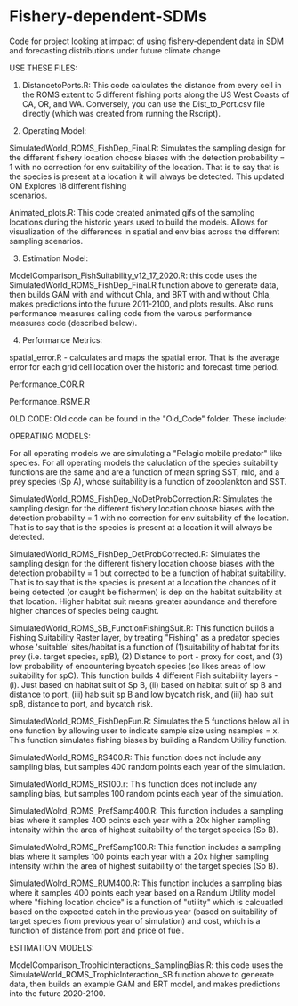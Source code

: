 # Fishery-dependent-SDMs
Code for project looking at impact of using fishery-dependent data in SDM and forecasting distributions under future climate change

USE THESE FILES: 
1. DistancetoPorts.R: This code calculates the distance from every cell in the ROMS extent to 5 different fishing ports along the US West Coasts of CA, OR, and WA. Conversely, you can use the Dist_to_Port.csv file directly (which was created from running the Rscript).

2. Operating Model:

  SimulatedWorld_ROMS_FishDep_Final.R: Simulates the sampling design for the different fishery location choose biases with the detection probability = 1 with no correction for   env suitability of the location. That is to say that is the species is present at a location it will always be detected. This updated OM Explores 18 different fishing      
  scenarios. 

  Animated_plots.R: This code created animated gifs of the sampling locations during the historic years used to build the models. Allows for visualization of the differences in   spatial and env bias across the different sampling scenarios. 

3. Estimation Model:

  ModelComparison_FishSuitability_v12_17_2020.R: this code uses the SimulatedWorld_ROMS_FishDep_Final.R function above to generate data, then builds GAM with and without Chla,   and BRT with and without Chla, makes predictions into the future 2011-2100, and plots results. Also runs performance measures calling code from the varous performance  
  measures code (described below). 

4. Performance Metrics: 
  
  spatial_error.R - calculates and maps the spatial error. That is the average error for each grid cell location over the historic and forecast time period. 
  
  Performance_COR.R
  
  Performance_RSME.R


OLD CODE: Old code can be found in the "Old_Code" folder. These include: 

OPERATING MODELS:

For all operating models we are simulating a "Pelagic mobile predator" like species. For all operating models the caluclation of the species suitability functions are the same and are a function of mean spring SST, mld, and a prey species (Sp A), whose suitability is a function of zooplankton and SST. 

SimulatedWorld_ROMS_FishDep_NoDetProbCorrection.R: Simulates the sampling design for the different fishery location choose biases with the detection probability = 1 with no correction for env suitability of the location. That is to say that is the species is present at a location it will always be detected.

SimulatedWorld_ROMS_FishDep_DetProbCorrected.R: Simulates the sampling design for the different fishery location choose biases with the detection probability = 1 but corrected to be a function of habitat suitability. That is to say that is the species is present at a location the chances of it being detected (or caught be fishermen) is dep on the habitat suitability at that location. Higher habitat suit means greater abundance and therefore higher chances of species being caught. 

SimulatedWorld_ROMS_SB_FunctionFishingSuit.R: This function builds a Fishing Suitability Raster layer, by treating "Fishing" as a predator species whose 'suitable' sites/habitat is a function of (1)suitability of habitat for its prey (i.e. target species, spB), (2) Distance to port - proxy for cost, and (3) low probability of encountering bycatch species (so likes areas of low suitability for spC). This function builds 4 different Fish suitability layers - (i). Just based on habitat suit of Sp B, (ii) based on habitat suit of sp B and distance to port, (iii) hab suit sp B and low bycatch risk, and (iii) hab suit spB, distance to port, and bycatch risk. 

SimulatedWorld_ROMS_FishDepFun.R: Simulates the 5 functions below all in one function by allowing user to indicate sample size using nsamples = x. This function simulates fishing biases by building a Random Utility function. 

SimulatedWorld_ROMS_RS400.R: This function does not include any sampling bias, but samples 400 random points each year of the simulation.

SimulatedWorld_ROMS_RS100.r: This function does not include any sampling bias, but samples 100 random points each year of the simulation.

SimulatedWolrd_ROMS_PrefSamp400.R: This function includes a sampling bias where it samples 400 points each year with a 20x higher sampling intensity within the area of highest suitability of the target species (Sp B). 

SimulatedWolrd_ROMS_PrefSamp100.R: This function includes a sampling bias where it samples 100 points each year with a 20x higher sampling intensity within the area of highest suitability of the target species (Sp B). 

SimulatedWolrd_ROMS_RUM400.R: This function includes a sampling bias where it samples 400 points each year based on a Randum Utility model where "fishing location choice" is a function of "utility" which is calcuatled based on the expected catch in the previous year (based on suitability of target species from previous year of simulation) and cost, which is a function of distance from port and price of fuel. 

ESTIMATION MODELS:

ModelComparison_TrophicInteractions_SamplingBias.R: this code uses the SimulateWorld_ROMS_TrophicInteraction_SB function above to generate data, then builds an example GAM and BRT model, and makes predictions into the future 2020-2100. 

